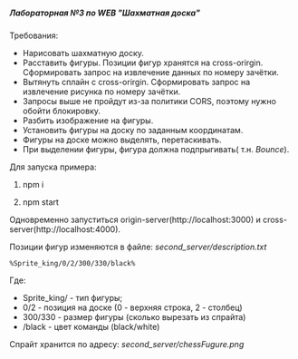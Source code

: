 ##### Лабораторная №3 по WEB "Шахматная доска"
Требования: 
- Нарисовать шахматную доску.
- Расставить фигуры. Позиции фигур хранятся на cross-orirgin. Сформировать запрос на извлечение данных по номеру зачётки.
- Вытянуть сплайн с cross-orirgin. Сформировать запрос на извлечение рисунка по номеру зачётки.
- Запросы выше не пройдут из-за политики CORS, поэтому нужно обойти блокировку.
- Разбить изображение на фигуры. 
- Установить фигуры на доску по заданным координатам.
- Фигуры на доске можно выделять, перетаскивать.
- При выделении фигуры, фигура должна подпрыгивать( т.н. *Bounce*).



Для запуска примера:

1. npm i

2. npm start


Одновременно запуститься origin-server(http://localhost:3000) и cross-server(http://localhost:4000).



Позиции фигур изменяются в файле: *second_server/description.txt*

``` text
%Sprite_king/0/2/300/330/black%
```

Где:
- Sprite_king/ - тип фигуры;
- 0/2 - позиция на доске (0 - верхняя строка, 2 - столбец)
- 300/330 - размер фигуры (сколько вырезать из спрайта)
- /black - цвет команды (black/white)


Спрайт хранится по адресу: *second_server/chessFugure.png*
